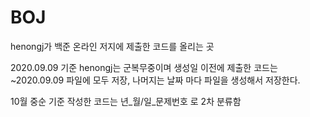 # BOJ
henongj가 백준 온라인 저지에 제출한 코드를 올리는 곳

2020.09.09 기준 henongj는 군복무중이며 
생성일 이전에 제출한 코드는 ~2020.09.09 파일에 모두 저장,
나머지는 날짜 마다 파일을 생성해서 저장한다.

10월 중순 기준
작성한 코드는 년_월/일_문제번호 로 2차 분류함
